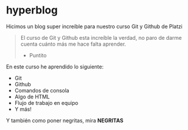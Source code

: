 # hyperblog
Hicimos un blog super increíble para nuestro curso Git y Github de Platzi
> El curso de Git y Github esta increíble la verdad, no paro de darme cuenta cuánto más me hace falta aprender.
> - Puntito

En este curso he aprendido lo siguiente:
* Git
* Github
* Comandos de consola
* Algo de HTML
* Flujo de trabajo en equipo
* Y más!

Y también como poner negritas, mira **NEGRITAS**